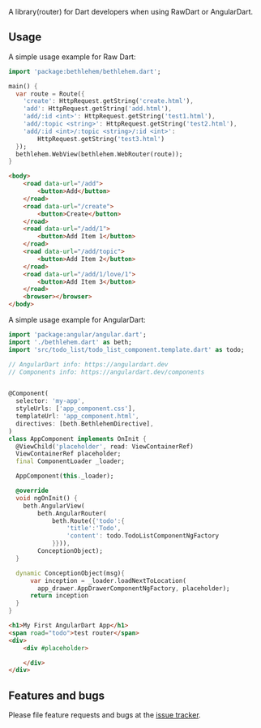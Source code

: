 A library(router) for Dart developers when using RawDart or AngularDart.
## Usage

A simple usage example for Raw Dart:

```dart
import 'package:bethlehem/bethlehem.dart';

main() {
  var route = Route({
    'create': HttpRequest.getString('create.html'),
    'add': HttpRequest.getString('add.html'),
    'add/:id <int>': HttpRequest.getString('test1.html'),
    'add/:topic <string>': HttpRequest.getString('test2.html'),
    'add/:id <int>/:topic <string>/:id <int>':
        HttpRequest.getString('test3.html')
  });
  bethlehem.WebView(bethlehem.WebRouter(route));
}
```

```html
<body>
    <road data-url="/add">
        <button>Add</button>
    </road>
    <road data-url="/create">
        <button>Create</button>
    </road>
    <road data-url="/add/1">
        <button>Add Item 1</button>
    </road>
    <road data-url="/add/topic">
        <button>Add Item 2</button>
    </road>
    <road data-url="/add/1/love/1">
        <button>Add Item 3</button>
    </road>
    <browser></browser>
</body>
```
A simple usage example for AngularDart:


```dart
import 'package:angular/angular.dart';
import './bethlehem.dart' as beth;
import 'src/todo_list/todo_list_component.template.dart' as todo;

// AngularDart info: https://angulardart.dev
// Components info: https://angulardart.dev/components


@Component(
  selector: 'my-app',
  styleUrls: ['app_component.css'],
  templateUrl: 'app_component.html',
  directives: [beth.BethlehemDirective],
)
class AppComponent implements OnInit {
  @ViewChild('placeholder', read: ViewContainerRef)
  ViewContainerRef placeholder;
  final ComponentLoader _loader;

  AppComponent(this._loader);

  @override
  void ngOnInit() {
    beth.AngularView(
        beth.AngularRouter(
            beth.Route({'todo':{
                'title':'Todo',
                'content': todo.TodoListComponentNgFactory
            }})),
        ConceptionObject);
  }

  dynamic ConceptionObject(msg){
      var inception = _loader.loadNextToLocation(
        app_drawer.AppDrawerComponentNgFactory, placeholder);
      return inception
  }
}
```

```html
<h1>My First AngularDart App</h1>
<span road="todo">test router</span>
<div>
    <div #placeholder>

    </div>
</div>
```

## Features and bugs

Please file feature requests and bugs at the [issue tracker][tracker].

[tracker]: https://github.com/arxarinze/bethlehem/issues

